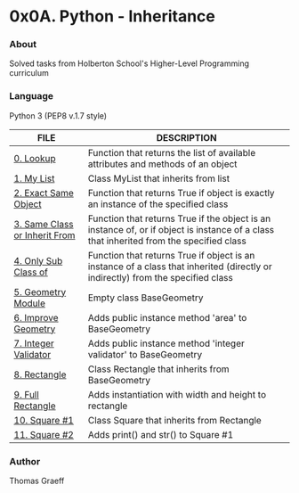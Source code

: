 # 0x0A. Python - Inheritance

### About
Solved tasks from Holberton School's Higher-Level Programming curriculum

### Language
Python 3 (PEP8 v.1.7 style)

FILE | DESCRIPTION
----|----
[0. Lookup](./0-lookup.py) | Function that returns the list of available attributes and methods of an object
[1. My List](./1-mylist.py) | Class MyList that inherits from list
[2. Exact Same Object](./2-is_same_class.py) | Function that returns True if object is exactly an instance of the specified class
[3. Same Class or Inherit From](./3-is_kind_of_class.py) | Function that returns True if the object is an instance of, or if object is instance of a class that inherited from the specified class
[4. Only Sub Class of](./4-inherits_from.py) | Function that returns True if object is an instance of a class that inherited (directly or indirectly) from the specified class
[5. Geometry Module](./5-base_geometry.py) | Empty class BaseGeometry
[6. Improve Geometry](./6-base_geometry.py) | Adds public instance method 'area' to BaseGeometry
[7. Integer Validator](./7-base_geometry.py) | Adds public instance method 'integer validator' to BaseGeometry
[8. Rectangle](./8-rectangle.py) | Class Rectangle that inherits from BaseGeometry
[9. Full Rectangle](./9-rectangle.py) | Adds instantiation with width and height to rectangle
[10. Square #1](./10-square.py) | Class Square that inherits from Rectangle
[11. Square #2](./11-square.py) | Adds print() and str() to Square #1

### Author
Thomas Graeff
